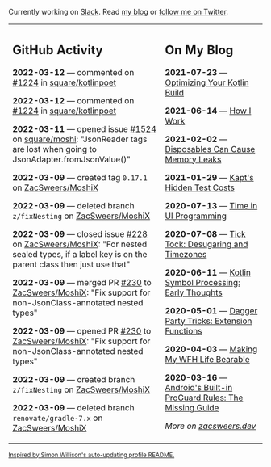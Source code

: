 Currently working on [Slack](https://slack.com/). Read [my blog](https://zacsweers.dev/) or [follow me on Twitter](https://twitter.com/ZacSweers).

<table><tr><td valign="top" width="60%">

## GitHub Activity
<!-- githubActivity starts -->
**2022-03-12** — commented on [#1224](https://github.com/square/kotlinpoet/issues/1224#issuecomment-1065995677) in [square/kotlinpoet](https://github.com/square/kotlinpoet)

**2022-03-12** — commented on [#1224](https://github.com/square/kotlinpoet/issues/1224#issuecomment-1065991863) in [square/kotlinpoet](https://github.com/square/kotlinpoet)

**2022-03-11** — opened issue [#1524](https://github.com/square/moshi/issues/1524) on [square/moshi](https://github.com/square/moshi): "JsonReader tags are lost when going to JsonAdapter.fromJsonValue()"

**2022-03-09** — created tag `0.17.1` on [ZacSweers/MoshiX](https://github.com/ZacSweers/MoshiX)

**2022-03-09** — deleted branch `z/fixNesting` on [ZacSweers/MoshiX](https://github.com/ZacSweers/MoshiX)

**2022-03-09** — closed issue [#228](https://github.com/ZacSweers/MoshiX/issues/228) on [ZacSweers/MoshiX](https://github.com/ZacSweers/MoshiX): "For nested sealed types, if a label key is on the parent class then just use that"

**2022-03-09** — merged PR [#230](https://github.com/ZacSweers/MoshiX/pull/230) to [ZacSweers/MoshiX](https://github.com/ZacSweers/MoshiX): "Fix support for non-JsonClass-annotated nested types"

**2022-03-09** — opened PR [#230](https://github.com/ZacSweers/MoshiX/pull/230) to [ZacSweers/MoshiX](https://github.com/ZacSweers/MoshiX): "Fix support for non-JsonClass-annotated nested types"

**2022-03-09** — created branch `z/fixNesting` on [ZacSweers/MoshiX](https://github.com/ZacSweers/MoshiX)

**2022-03-09** — deleted branch `renovate/gradle-7.x` on [ZacSweers/MoshiX](https://github.com/ZacSweers/MoshiX)
<!-- githubActivity ends -->
</td><td valign="top" width="40%">

## On My Blog
<!-- blog starts -->
**2021-07-23** — [Optimizing Your Kotlin Build](https://www.zacsweers.dev/optimizing-your-kotlin-build/)

**2021-06-14** — [How I Work](https://www.zacsweers.dev/how-i-work/)

**2021-02-02** — [Disposables Can Cause Memory Leaks](https://www.zacsweers.dev/disposables-can-cause-memory-leaks/)

**2021-01-29** — [Kapt's Hidden Test Costs](https://www.zacsweers.dev/kapts-hidden-test-costs/)

**2020-07-13** — [Time in UI Programming](https://www.zacsweers.dev/time-in-ui/)

**2020-07-08** — [Tick Tock: Desugaring and Timezones](https://www.zacsweers.dev/ticktock-desugaring-timezones/)

**2020-06-11** — [Kotlin Symbol Processing: Early Thoughts](https://www.zacsweers.dev/kotlin-symbol-processor-early-thoughts/)

**2020-05-01** — [Dagger Party Tricks: Extension Functions](https://www.zacsweers.dev/dagger-party-tricks-extension-functions/)

**2020-04-03** — [Making My WFH Life Bearable](https://www.zacsweers.dev/making-wfh-life-bearable/)

**2020-03-16** — [Android's Built-in ProGuard Rules: The Missing Guide](https://www.zacsweers.dev/android-proguard-rules/)
<!-- blog ends -->
_More on [zacsweers.dev](https://zacsweers.dev/)_
</td></tr></table>

<sub><a href="https://simonwillison.net/2020/Jul/10/self-updating-profile-readme/">Inspired by Simon Willison's auto-updating profile README.</a></sub>